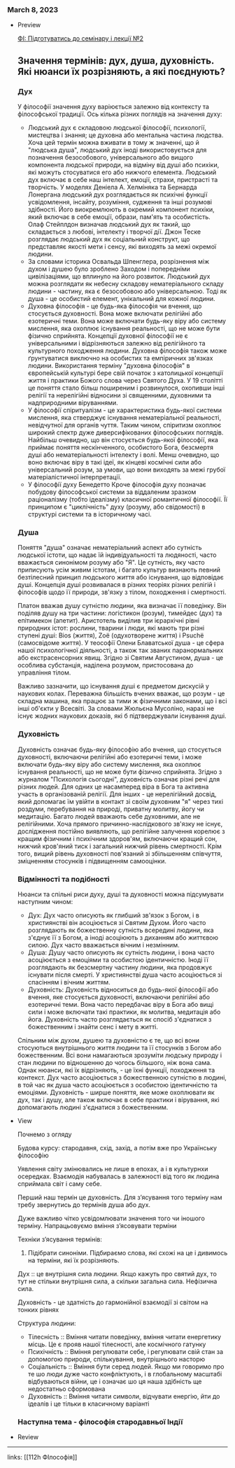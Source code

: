 
### March 8, 2023

- Preview
    
    [ФІ: Підготуватись до семінару і лекції №2](https://www.notion.so/2-be04dda6d8374bee9c525356895324c2) 
    
    ## Значення термінів: дух, душа, духовність. Які нюанси їх розрізняють, а які поєднують?
    
    ### Дух
    
    У філософії значення духу варіюється залежно від контексту та філософської традиції. Ось кілька різних поглядів на значення духу:
    
    - Людський дух є складовою людської філософії, психології, мистецтва і знання; це духовна або ментальна частина людства. Хоча цей термін можна вживати в тому ж значенні, що й "людська душа", людський дух іноді використовується для позначення безособового, універсального або вищого компонента людської природи, на відміну від душі або психіки, які можуть стосуватися его або нижчого елемента. Людський дух включає в себе наш інтелект, емоції, страхи, пристрасті та творчість. У моделях Деніела А. Хелміняка та Бернарда Лонергана людський дух розглядається як психічні функції усвідомлення, інсайту, розуміння, судження та інші розумові здібності. Його виокремлюють в окремий компонент психіки, який включає в себе емоції, образи, пам'ять та особистість. Олаф Стейплдон визначав людський дух як такий, що складається з любові, інтелекту і творчої дії. Джон Теске розглядає людський дух як соціальний конструкт, що представляє якості мети і сенсу, які виходять за межі окремої людини.
    - За словами історика Освальда Шпенглера, розрізнення між духом і душею було зроблено Заходом і попередніми цивілізаціями, що вплинуло на його розвиток. Людський дух можна розглядати як небесну складову нематеріального складу людини - частину, яка є безособовою або універсальною. Тоді як душа - це особистий елемент, унікальний для кожної людини.
    - Духовна філософія - це будь-яка філософія чи вчення, що стосується духовності. Вона може включати релігійні або езотеричні теми. Вона може включати будь-яку віру або систему мислення, яка охоплює існування реальності, що не може бути фізично сприйнята. Концепції духовної філософії не є універсальними і відрізняються залежно від релігійного та культурного походження людини. Духовна філософія також може ґрунтуватися виключно на особистих та емпіричних зв'язках людини. Використання терміну "духовна філософія" в європейській культурі бере свій початок з католицької концепції життя і практики Божого слова через Святого Духа. У 19 столітті це поняття стало більш поширеним і розвинулося, охопивши інші релігії та нерелігійні відносини зі священними, духовними та надприродними віруваннями.
    - У філософії спіритуалізм - це характеристика будь-якої системи мислення, яка стверджує існування нематеріальної реальності, невідчутної для органів чуття. Таким чином, спіритизм охоплює широкий спектр дуже диверсифікованих філософських поглядів. Найбільш очевидно, що він стосується будь-якої філософії, яка приймає поняття нескінченного, особистого Бога, безсмертя душі або нематеріальності інтелекту і волі. Менш очевидно, що воно включає віру в такі ідеї, як кінцеві космічні сили або універсальний розум, за умови, що вони виходять за межі грубої матеріалістичної інтерпретації.
    - У філософії духу Бенедетто Кроче філософія духу позначає побудову філософської системи за віддаленим зразком раціоналізму (тобто ідеалізму) класичної романтичної філософії. Її принципом є "циклічність" духу (розуму, або свідомості) в структурі системи та в історичному часі.
    
    ### Душа
    
    Поняття "душа" означає нематеріальний аспект або сутність людської істоти, що надає їй індивідуальності та людяності, часто вважається синонімом розуму або "Я". Це сутність, яку часто приписують усім живим істотам, і багато культур визнають певний безтілесний принцип людського життя або існування, що відповідає душі. Концепція душі розвивалася в різних теоріях різних релігій і філософів щодо її природи, зв'язку з тілом, походження і смертності.
    
    Платон вважав душу сутністю людини, яка визначає її поведінку. Він поділяв душу на три частини: логістикон (розум), тимейдес (дух) та епітимекон (апетит). Аристотель виділив три ієрархічні рівні природних істот: рослини, тварини і люди, які мають три різні ступені душі: Bios (життя), Zoë (одухотворене життя) і Psuchë (самосвідоме життя). У теософії Олени Блаватської душа - це сфера нашої психологічної діяльності, а також так званих паранормальних або екстрасенсорних явищ. Згідно зі Святим Августином, душа - це особлива субстанція, наділена розумом, пристосована до управління тілом.
    
    Важливо зазначити, що існування душі є предметом дискусій у наукових колах. Переважна більшість вчених вважає, що розум - це складна машина, яка працює за тими ж фізичними законами, що і всі інші об'єкти у Всесвіті. За словами Жюльєна Мусоліно, наразі не існує жодних наукових доказів, які б підтверджували існування душі.
    
    ### Духовність
    
    Духовність означає будь-яку філософію або вчення, що стосується духовності, включаючи релігійні або езотеричні теми, і може включати будь-яку віру або систему мислення, яка охоплює існування реальності, що не може бути фізично сприйнята. Згідно з журналом "Психологія сьогодні", духовність означає різні речі для різних людей. Для одних це насамперед віра в Бога та активна участь в організованій релігії. Для інших - це нерелігійний досвід, який допомагає їм увійти в контакт зі своїм духовним "я" через тихі роздуми, перебування на природі, приватну молитву, йогу чи медитацію. Багато людей вважають себе духовними, але не релігійними. Хоча прямого причинно-наслідкового зв'язку не існує, дослідження постійно виявляють, що релігійне залучення корелює з кращим фізичним і психічним здоров'ям, включаючи кращий сон, нижчий кров'яний тиск і загальний нижчий рівень смертності. Крім того, вищий рівень духовності пов'язаний зі збільшенням співчуття, зміцненням стосунків і підвищенням самооцінки.
    
    ### Відмінності та подібності
    
    Нюанси та спільні риси духу, душі та духовності можна підсумувати наступним чином:
    
    - Дух: Дух часто описують як глибший зв'язок з Богом, і в християнстві він асоціюється зі Святим Духом. Його часто розглядають як божественну сутність всередині людини, яка з'єднує її з Богом, а іноді асоціюють з диханням або життєвою силою. Дух часто вважається вічним і незмінним.
    - Душа: Душу часто описують як сутність людини, і вона часто асоціюється з емоціями та особистою ідентичністю. Іноді її розглядають як безсмертну частину людини, яка продовжує існувати після смерті. У християнстві душа часто асоціюється зі спасінням і вічним життям.
    - Духовність: Духовність відноситься до будь-якої філософії або вчення, яке стосується духовності, включаючи релігійні або езотеричні теми. Вона часто передбачає віру в Бога або вищі сили і може включати такі практики, як молитва, медитація або йога. Духовність часто розглядається як спосіб з'єднатися з божественним і знайти сенс і мету в житті.
    
    Спільним між духом, душею та духовністю є те, що всі вони стосуються внутрішнього життя людини та її стосунків з Богом або божественним. Всі вони намагаються зрозуміти людську природу і стан людини по відношенню до чогось більшого, ніж вона сама. Однак нюанси, які їх відрізняють, - це їхні функції, походження та контекст. Дух часто асоціюється з божественною сутністю в людині, в той час як душа часто асоціюється з особистою ідентичністю та емоціями. Духовність - ширше поняття, яке може охоплювати як дух, так і душу, але також включає в себе практики і вірування, які допомагають людині з'єднатися з божественним.
    
- View
    
    Почнемо з огляду 
    
    Будова курсу: стародавня, схід, захід, а потім вже про Українську філософію
    
    Уявлення світу змінювались не лише в епохах, а і в культурнхи осередках. Взаємодія набувалась в залежності від того як людина сприймала світ і саму себе.
    
    Перший наш термін це духовність. Для з’ясування того терміну нам требу звернутись до термінів душа або дух. 
    
    Дуже важливо чітко усвідомлювати значення того чи іношого терміну. Напрацьовуємо вміння з’ясовувати терміни
    
    Техніки з’ясування термінів:
    
    1. Підібрати синоніми. Підбираємо слова, які схожі на це і дивимось на терміни, які їх розрізняють.
    
    Дух :: це внутрішня сила людини. Якщо кажуть про святий дух, то тут не стільки внутрішня сила, а скільки загальна сила. Нефізична сила.
    
    Духовність - це здатність до гармонійної взаємодії зі світом на тонких рівнях
    
    Структура людини:
    
    - Тілесність :: Вміння читати поведінку, вміння читати енергетику місць. Це є прояв нашої тілесності, але космічного гатунку
    - Психічність :: Вміння регулювати себе, і регулювати свій стан за допомогою природи, спількування, внутрішнього насторю
    - Соціальність :: Вміння бути серед людей. Якщо ми говоримо про те шо люди дуже часто конфліктують, і в глобальному масштабі відбуваються війни, це і означає шо ця наша здібність ще недостатньо сформована
    - Духовність :: Вміння читати символи, відчувати енергію, йти до ідеалів і це тільки в класичному варіанті
    
    ### Наступна тема - філософія стародавньої Індії
    
- Review
    
    



---

links: [[112h ФІлософія]]

